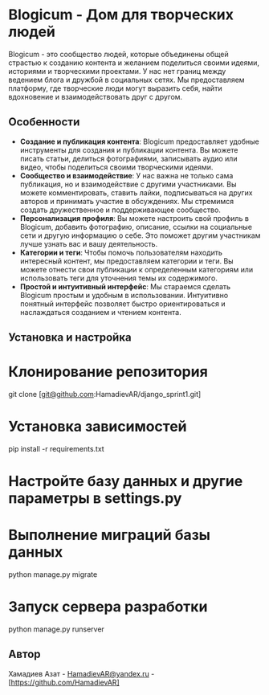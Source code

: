 # Blogicum - Дом для творческих людей

Blogicum - это сообщество людей, которые объединены общей страстью к созданию контента и желанием поделиться своими идеями, историями и творческими проектами. У нас нет границ между ведением блога и дружбой в социальных сетях. Мы предоставляем платформу, где творческие люди могут выразить себя, найти вдохновение и взаимодействовать друг с другом.

## Особенности

- **Создание и публикация контента**: Blogicum предоставляет удобные инструменты для создания и публикации контента. Вы можете писать статьи, делиться фотографиями, записывать аудио или видео, чтобы поделиться своими творческими идеями.
- **Сообщество и взаимодействие**: У нас важна не только сама публикация, но и взаимодействие с другими участниками. Вы можете комментировать, ставить лайки, подписываться на других авторов и принимать участие в обсуждениях. Мы стремимся создать дружественное и поддерживающее сообщество.
- **Персонализация профиля**: Вы можете настроить свой профиль в Blogicum, добавить фотографию, описание, ссылки на социальные сети и другую информацию о себе. Это поможет другим участникам лучше узнать вас и вашу деятельность.
- **Категории и теги**: Чтобы помочь пользователям находить интересный контент, мы предоставляем категории и теги. Вы можете отнести свои публикации к определенным категориям или использовать теги для уточнения темы их содержимого.
- **Простой и интуитивный интерфейс**: Мы стараемся сделать Blogicum простым и удобным в использовании. Интуитивно понятный интерфейс позволяет быстро ориентироваться и наслаждаться созданием и чтением контента.

## Установка и настройка

# Клонирование репозитория
git clone [git@github.com:HamadievAR/django_sprint1.git]

# Установка зависимостей
pip install -r requirements.txt

# Настройте базу данных и другие параметры в settings.py

# Выполнение миграций базы данных
python manage.py migrate

# Запуск сервера разработки
python manage.py runserver

## Автор
Хамадиев Азат - HamadievAR@yandex.ru - [https://github.com/HamadievAR]
